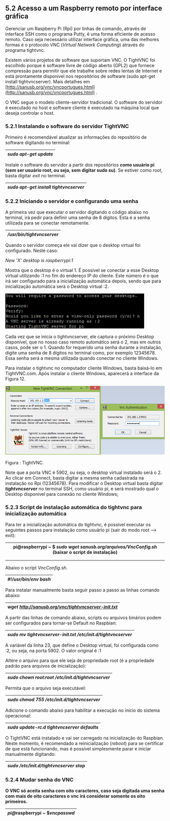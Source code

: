 ## 5.2 Acesso a um Raspberry remoto por interface gráfica

Gerenciar um Raspberry Pi (Rpi) por linhas de comando, através de interface SSH como o programa Putty, é uma forma eficiente de acesso remoto. Caso seja necessário utilizar interface gráfica, uma das melhores formas é o protocolo VNC (_Virtual Network Computing_) através do programa tightvnc.

Existem vários projetos de software que suportam VNC. O TightVNC foi escolhido porque é software livre de código aberto (GPL2) que fornece compressão para permitir que ele trabalhe sobre redes lentas de Internet e está prontamente disponível nos repositórios de software (sudo apt-get install tightvncserver). Mais detalhes em [http://sanusb.org/vnc/vncportugues.html](http://sanusb.org/vnc/vncportugues.html) .

O VNC segue o modelo cliente-servidor tradicional. O software do servidor é executado no host e software cliente é executado na máquina local que deseja controlar o host.

### 5.2.1 Instalando o software do servidor TightVNC

Primeiro é recomendável atualizar as informações do repositório de software digitando no terminal:

| **_sudo apt-get update_** |
| --- |

Instale o software do servidor a partir dos repositórios **como usuário pi (sem ser usuário root, ou seja, sem digitar sudo su)**. Se estiver como root, basta digitar _exit_ no terminal.

| **_sudo apt-get install tightvncserver_** |
| --- |

### 5.2.2 Iniciando o servidor e configurando uma senha

A primeira vez que executar o servidor digitando o código abaixo no terminal, irá pedir para definir uma senha de 8 dígitos. Esta é a senha utilizada para se conectar remotamente.

| **_/usr/bin/tightvncserver_** |
| --- |

Quando o servidor começa ele vai dizer que o desktop virtual foi configurado. Neste caso:

_New 'X' desktop is raspberrypi:1_

Mostra que o desktop é o virtual 1\. É possível se conectar a esse Desktop virtual utilizando :1 no fim do endereço IP do cliente. Este número é o que irá ser configurado para a inicialização automática depois, sendo que para inicialização automática será o Desktop virtual :2.

![1vnc](assets/1vnc.png)

Cada vez que se inicia o tightvncserver, ele captura o próximo Desktop disponível, que no nosso caso remoto automático será o 2, mas em outros casos, pode ser o 1\. Quando for requerido uma senha durante a instalação, digite uma senha de 8 dígitos no terminal como, por exemplo 12345678\. Essa senha será a mesma utilizada quando conectar no cliente Windows.

Para instalar o tightvnc no computador cliente Windows, basta baixá-lo em TightVNC.com. Após instalar o cliente Windows, aparecerá a interface da Figura 12.

![1vnc3](assets/1vnc3.png)

Figura : TightVNC.

Note que a porta VNC é 5902, ou seja, o desktop virtual instalado será o 2\. Ao clicar em Connect, basta digitar a mesma senha cadastrada na instalação no Rpi (12345678). Para modificar o Desktop virtual basta digitar **_tightvncserver_** no terminal SSH, como usuário pi, e será mostrado qual o Desktop disponível para conexão no cliente Windows;

### 5.2.3 Script de instalação automática do tightvnc para inicialização automática

Para ter a inicialização automática do tightvnc, é possível executar os seguintes passos para instalação como usuário pi (sair do modo root –> exit):

| pi@raspberrypi ~ $ **_sudo wget sanusb.org/arquivos/VncConfig.sh_** (baixar o script de instalação) |
| --- |

****

Abaixo o script _VncConfig.sh_.

| _#!/usr/bin/env bash_ |
| --- |

Para instalar manualmente basta seguir passo a passo as linhas comando abaixo:

| **_wget http://sanusb.org/vnc/tightvncserver-init.txt_** |
| --- |

A partir das linhas de comando abaixo, scripts ou arquivos binários podem ser configurados para tornar-se Default no Raspbian:

| **_sudo mv tightvncserver-init.txt /etc/init.d/tightvncserver_** |
| --- |

A variável da linha 23, que define o Desktop virtual, foi configurada como :2, ou seja, na porta 5902\. O valor original é :1

Altere o arquivo para que ele seja de propriedade root (é a propriedade padrão para arquivos de inicialização):

| **_sudo chown root:root /etc/init.d/tightvncserver_** |
| --- |

Permita que o arquivo seja executável:

| **_sudo chmod 755 /etc/init.d/tightvncserver_** |
| --- |

Adicione o comando abaixo para habilitar a execução no início do sistema operacional:

| **_sudo update-rc.d tightvncserver defaults_** |
| --- |

O TightVNC está instalado e vai ser carregado na inicialização do Raspbian. Neste momento, é recomendado a reinicialização (_reboot_) para se certificar de que está funcionando, mas é possível simplesmente parar e iniciar manualmente digitando:

| **_sudo /etc/init.d/tightvncserver stop_** |
| --- |

### 5.2.4 Mudar senha do VNC

**O VNC só aceita senha com oito caracteres, caso seja digitada uma senha com mais de oito caracteres o vnc irá considerar somente os oito primeiros.**

| **_pi@_**raspberrypi ~ $**_vncpasswd_** |
| --- |
